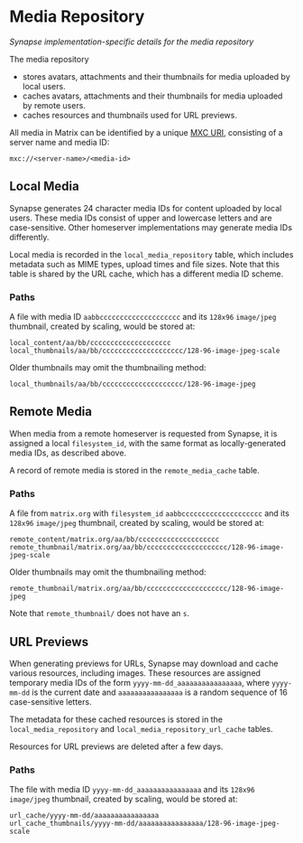 # Media Repository 

*Synapse implementation-specific details for the media repository*

The media repository
 * stores avatars, attachments and their thumbnails for media uploaded by local
   users.
 * caches avatars, attachments and their thumbnails for media uploaded by remote
   users.
 * caches resources and thumbnails used for URL previews.

All media in Matrix can be identified by a unique
[MXC URI](https://spec.matrix.org/latest/client-server-api/#matrix-content-mxc-uris),
consisting of a server name and media ID:
```
mxc://<server-name>/<media-id>
```

## Local Media
Synapse generates 24 character media IDs for content uploaded by local users.
These media IDs consist of upper and lowercase letters and are case-sensitive.
Other homeserver implementations may generate media IDs differently.

Local media is recorded in the `local_media_repository` table, which includes
metadata such as MIME types, upload times and file sizes.
Note that this table is shared by the URL cache, which has a different media ID
scheme.

### Paths
A file with media ID `aabbcccccccccccccccccccc` and its `128x96` `image/jpeg`
thumbnail, created by scaling, would be stored at:
```
local_content/aa/bb/cccccccccccccccccccc
local_thumbnails/aa/bb/cccccccccccccccccccc/128-96-image-jpeg-scale
```
Older thumbnails may omit the thumbnailing method:
```
local_thumbnails/aa/bb/cccccccccccccccccccc/128-96-image-jpeg
```

## Remote Media
When media from a remote homeserver is requested from Synapse, it is assigned
a local `filesystem_id`, with the same format as locally-generated media IDs,
as described above.

A record of remote media is stored in the `remote_media_cache` table.

### Paths
A file from `matrix.org` with `filesystem_id` `aabbcccccccccccccccccccc` and its
`128x96` `image/jpeg` thumbnail, created by scaling, would be stored at:
```
remote_content/matrix.org/aa/bb/cccccccccccccccccccc
remote_thumbnail/matrix.org/aa/bb/cccccccccccccccccccc/128-96-image-jpeg-scale
```
Older thumbnails may omit the thumbnailing method:
```
remote_thumbnail/matrix.org/aa/bb/cccccccccccccccccccc/128-96-image-jpeg
```

Note that `remote_thumbnail/` does not have an `s`.

## URL Previews
When generating previews for URLs, Synapse may download and cache various
resources, including images. These resources are assigned temporary media IDs
of the form `yyyy-mm-dd_aaaaaaaaaaaaaaaa`, where `yyyy-mm-dd` is the current
date and `aaaaaaaaaaaaaaaa` is a random sequence of 16 case-sensitive letters.

The metadata for these cached resources is stored in the
`local_media_repository` and `local_media_repository_url_cache` tables.

Resources for URL previews are deleted after a few days.

### Paths
The file with media ID `yyyy-mm-dd_aaaaaaaaaaaaaaaa` and its `128x96`
`image/jpeg` thumbnail, created by scaling, would be stored at:
```
url_cache/yyyy-mm-dd/aaaaaaaaaaaaaaaa
url_cache_thumbnails/yyyy-mm-dd/aaaaaaaaaaaaaaaa/128-96-image-jpeg-scale
```
